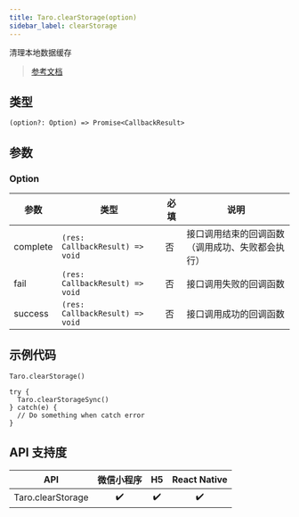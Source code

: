 ```yaml
---
title: Taro.clearStorage(option)
sidebar_label: clearStorage
---
```


清理本地数据缓存

> [参考文档](https://developers.weixin.qq.com/miniprogram/dev/api/storage/wx.clearStorage.html)

## 类型

```tsx
(option?: Option) => Promise<CallbackResult>
```

## 参数

### Option

<table>
  <thead>
    <tr>
      <th>参数</th>
      <th>类型</th>
      <th style={{ textAlign: "center"}}>必填</th>
      <th>说明</th>
    </tr>
  </thead>
  <tbody>
    <tr>
      <td>complete</td>
      <td><code>(res: CallbackResult) =&gt; void</code></td>
      <td style={{ textAlign: "center"}}>否</td>
      <td>接口调用结束的回调函数（调用成功、失败都会执行）</td>
    </tr>
    <tr>
      <td>fail</td>
      <td><code>(res: CallbackResult) =&gt; void</code></td>
      <td style={{ textAlign: "center"}}>否</td>
      <td>接口调用失败的回调函数</td>
    </tr>
    <tr>
      <td>success</td>
      <td><code>(res: CallbackResult) =&gt; void</code></td>
      <td style={{ textAlign: "center"}}>否</td>
      <td>接口调用成功的回调函数</td>
    </tr>
  </tbody>
</table>

## 示例代码

```tsx
Taro.clearStorage()
```

```tsx
try {
  Taro.clearStorageSync()
} catch(e) {
  // Do something when catch error
}
```

## API 支持度

|        API        | 微信小程序 | H5 | React Native |
|:-----------------:|:-----:|:--:|:------------:|
| Taro.clearStorage |  ✔️   | ✔️ |      ✔️      |
